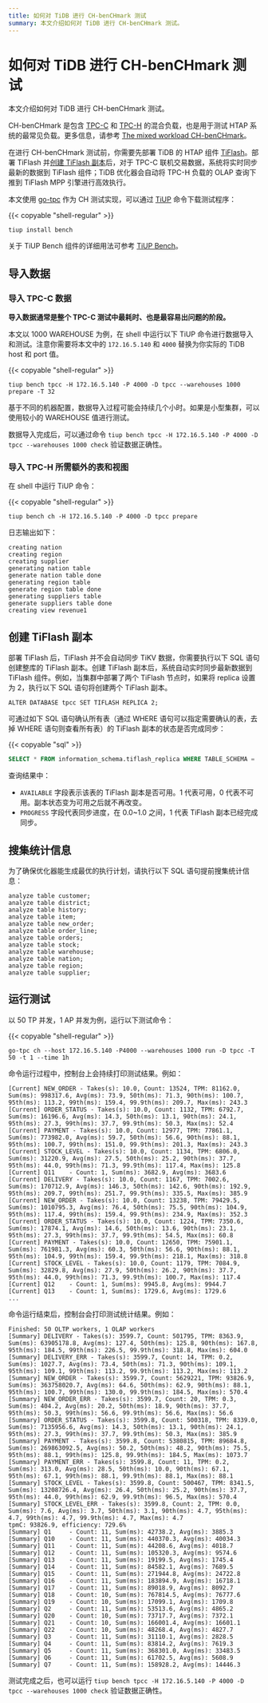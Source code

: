 ```yaml
---
title: 如何对 TiDB 进行 CH-benCHmark 测试
summary: 本文介绍如何对 TiDB 进行 CH-benCHmark 测试。
---
```


# 如何对 TiDB 进行 CH-benCHmark 测试

本文介绍如何对 TiDB 进行 CH-benCHmark 测试。

CH-benCHmark 是包含 [TPC-C](http://www.tpc.org/tpcc/) 和 [TPC-H](http://www.tpc.org/tpch/) 的混合负载，也是用于测试 HTAP 系统的最常见负载。更多信息，请参考 [The mixed workload CH-benCHmark](https://research.tableau.com/sites/default/files/a8-cole.pdf)。

在进行 CH-benCHmark 测试前，你需要先部署 TiDB 的 HTAP 组件 [TiFlash](/tiflash/tiflash-overview.md)。部署 TiFlash 并[创建 TiFlash 副本](#创建-tiflash-副本)后，对于 TPC-C 联机交易数据，系统将实时同步最新的数据到 TiFlash 组件；TiDB 优化器会自动将 TPC-H 负载的 OLAP 查询下推到 TiFlash MPP 引擎进行高效执行。

本文使用 [go-tpc](https://github.com/pingcap/go-tpc) 作为 CH 测试实现，可以通过 [TiUP](/tiup/tiup-overview.md) 命令下载测试程序：

{{< copyable "shell-regular" >}}

```shell
tiup install bench
```

关于 TiUP Bench 组件的详细用法可参考 [TiUP Bench](/tiup/tiup-bench.md)。

## 导入数据

### 导入 TPC-C 数据

**导入数据通常是整个 TPC-C 测试中最耗时、也是最容易出问题的阶段。**

本文以 1000 WAREHOUSE 为例，在 shell 中运行以下 TiUP 命令进行数据导入和测试。注意你需要将本文中的 `172.16.5.140` 和 `4000` 替换为你实际的 TiDB host 和 port 值。

{{< copyable "shell-regular" >}}

```shell
tiup bench tpcc -H 172.16.5.140 -P 4000 -D tpcc --warehouses 1000 prepare -T 32
```

基于不同的机器配置，数据导入过程可能会持续几个小时。如果是小型集群，可以使用较小的 WAREHOUSE 值进行测试。

数据导入完成后，可以通过命令 `tiup bench tpcc -H 172.16.5.140 -P 4000 -D tpcc --warehouses 1000 check` 验证数据正确性。

### 导入 TPC-H 所需额外的表和视图

在 shell 中运行 TiUP 命令：

{{< copyable "shell-regular" >}}

```shell
tiup bench ch -H 172.16.5.140 -P 4000 -D tpcc prepare
```

日志输出如下：

```
creating nation
creating region
creating supplier
generating nation table
generate nation table done
generating region table
generate region table done
generating suppliers table
generate suppliers table done
creating view revenue1
```

## 创建 TiFlash 副本

部署 TiFlash 后，TiFlash 并不会自动同步 TiKV 数据，你需要执行以下 SQL 语句创建整库的 TiFlash 副本。创建 TiFlash 副本后，系统自动实时同步最新数据到 TiFlash 组件。例如，当集群中部署了两个 TiFlash 节点时，如果将 replica 设置为 2，执行以下 SQL 语句将创建两个 TiFlash 副本。

```
ALTER DATABASE tpcc SET TIFLASH REPLICA 2;
```

可通过如下 SQL 语句确认所有表（通过 WHERE 语句可以指定需要确认的表，去掉 WHERE 语句则查看所有表）的 TiFlash 副本的状态是否完成同步：

{{< copyable "sql" >}}

```sql
SELECT * FROM information_schema.tiflash_replica WHERE TABLE_SCHEMA = 'tpcc';
```

查询结果中：

* `AVAILABLE` 字段表示该表的 TiFlash 副本是否可用。1 代表可用，0 代表不可用。副本状态变为可用之后就不再改变。
* `PROGRESS` 字段代表同步进度，在 0.0~1.0 之间，1 代表 TiFlash 副本已经完成同步。

## 搜集统计信息

为了确保优化器能生成最优的执行计划，请执行以下 SQL 语句提前搜集统计信息：

```
analyze table customer;
analyze table district;
analyze table history;
analyze table item;
analyze table new_order;
analyze table order_line;
analyze table orders;
analyze table stock;
analyze table warehouse;
analyze table nation;
analyze table region;
analyze table supplier;
```

## 运行测试

以 50 TP 并发，1 AP 并发为例，运行以下测试命令：

{{< copyable "shell-regular" >}}

```shell
go-tpc ch --host 172.16.5.140 -P4000 --warehouses 1000 run -D tpcc -T 50 -t 1 --time 1h
```

命令运行过程中，控制台上会持续打印测试结果。例如：

```text
[Current] NEW_ORDER - Takes(s): 10.0, Count: 13524, TPM: 81162.0, Sum(ms): 998317.6, Avg(ms): 73.9, 50th(ms): 71.3, 90th(ms): 100.7, 95th(ms): 113.2, 99th(ms): 159.4, 99.9th(ms): 209.7, Max(ms): 243.3
[Current] ORDER_STATUS - Takes(s): 10.0, Count: 1132, TPM: 6792.7, Sum(ms): 16196.6, Avg(ms): 14.3, 50th(ms): 13.1, 90th(ms): 24.1, 95th(ms): 27.3, 99th(ms): 37.7, 99.9th(ms): 50.3, Max(ms): 52.4
[Current] PAYMENT - Takes(s): 10.0, Count: 12977, TPM: 77861.1, Sum(ms): 773982.0, Avg(ms): 59.7, 50th(ms): 56.6, 90th(ms): 88.1, 95th(ms): 100.7, 99th(ms): 151.0, 99.9th(ms): 201.3, Max(ms): 243.3
[Current] STOCK_LEVEL - Takes(s): 10.0, Count: 1134, TPM: 6806.0, Sum(ms): 31220.9, Avg(ms): 27.5, 50th(ms): 25.2, 90th(ms): 37.7, 95th(ms): 44.0, 99th(ms): 71.3, 99.9th(ms): 117.4, Max(ms): 125.8
[Current] Q11    - Count: 1, Sum(ms): 3682.9, Avg(ms): 3683.6
[Current] DELIVERY - Takes(s): 10.0, Count: 1167, TPM: 7002.6, Sum(ms): 170712.9, Avg(ms): 146.3, 50th(ms): 142.6, 90th(ms): 192.9, 95th(ms): 209.7, 99th(ms): 251.7, 99.9th(ms): 335.5, Max(ms): 385.9
[Current] NEW_ORDER - Takes(s): 10.0, Count: 13238, TPM: 79429.5, Sum(ms): 1010795.3, Avg(ms): 76.4, 50th(ms): 75.5, 90th(ms): 104.9, 95th(ms): 117.4, 99th(ms): 159.4, 99.9th(ms): 234.9, Max(ms): 352.3
[Current] ORDER_STATUS - Takes(s): 10.0, Count: 1224, TPM: 7350.6, Sum(ms): 17874.1, Avg(ms): 14.6, 50th(ms): 13.6, 90th(ms): 23.1, 95th(ms): 27.3, 99th(ms): 37.7, 99.9th(ms): 54.5, Max(ms): 60.8
[Current] PAYMENT - Takes(s): 10.0, Count: 12650, TPM: 75901.1, Sum(ms): 761981.3, Avg(ms): 60.3, 50th(ms): 56.6, 90th(ms): 88.1, 95th(ms): 104.9, 99th(ms): 159.4, 99.9th(ms): 218.1, Max(ms): 318.8
[Current] STOCK_LEVEL - Takes(s): 10.0, Count: 1179, TPM: 7084.9, Sum(ms): 32829.8, Avg(ms): 27.9, 50th(ms): 26.2, 90th(ms): 37.7, 95th(ms): 44.0, 99th(ms): 71.3, 99.9th(ms): 100.7, Max(ms): 117.4
[Current] Q12    - Count: 1, Sum(ms): 9945.8, Avg(ms): 9944.7
[Current] Q13    - Count: 1, Sum(ms): 1729.6, Avg(ms): 1729.6
...
```

命令运行结束后，控制台会打印测试统计结果。例如：

```text
Finished: 50 OLTP workers, 1 OLAP workers
[Summary] DELIVERY - Takes(s): 3599.7, Count: 501795, TPM: 8363.9, Sum(ms): 63905178.8, Avg(ms): 127.4, 50th(ms): 125.8, 90th(ms): 167.8, 95th(ms): 184.5, 99th(ms): 226.5, 99.9th(ms): 318.8, Max(ms): 604.0
[Summary] DELIVERY_ERR - Takes(s): 3599.7, Count: 14, TPM: 0.2, Sum(ms): 1027.7, Avg(ms): 73.4, 50th(ms): 71.3, 90th(ms): 109.1, 95th(ms): 109.1, 99th(ms): 113.2, 99.9th(ms): 113.2, Max(ms): 113.2
[Summary] NEW_ORDER - Takes(s): 3599.7, Count: 5629221, TPM: 93826.9, Sum(ms): 363758020.7, Avg(ms): 64.6, 50th(ms): 62.9, 90th(ms): 88.1, 95th(ms): 100.7, 99th(ms): 130.0, 99.9th(ms): 184.5, Max(ms): 570.4
[Summary] NEW_ORDER_ERR - Takes(s): 3599.7, Count: 20, TPM: 0.3, Sum(ms): 404.2, Avg(ms): 20.2, 50th(ms): 18.9, 90th(ms): 37.7, 95th(ms): 50.3, 99th(ms): 56.6, 99.9th(ms): 56.6, Max(ms): 56.6
[Summary] ORDER_STATUS - Takes(s): 3599.8, Count: 500318, TPM: 8339.0, Sum(ms): 7135956.6, Avg(ms): 14.3, 50th(ms): 13.1, 90th(ms): 24.1, 95th(ms): 27.3, 99th(ms): 37.7, 99.9th(ms): 50.3, Max(ms): 385.9
[Summary] PAYMENT - Takes(s): 3599.8, Count: 5380815, TPM: 89684.8, Sum(ms): 269863092.5, Avg(ms): 50.2, 50th(ms): 48.2, 90th(ms): 75.5, 95th(ms): 88.1, 99th(ms): 125.8, 99.9th(ms): 184.5, Max(ms): 1073.7
[Summary] PAYMENT_ERR - Takes(s): 3599.8, Count: 11, TPM: 0.2, Sum(ms): 313.0, Avg(ms): 28.5, 50th(ms): 10.0, 90th(ms): 67.1, 95th(ms): 67.1, 99th(ms): 88.1, 99.9th(ms): 88.1, Max(ms): 88.1
[Summary] STOCK_LEVEL - Takes(s): 3599.8, Count: 500467, TPM: 8341.5, Sum(ms): 13208726.4, Avg(ms): 26.4, 50th(ms): 25.2, 90th(ms): 37.7, 95th(ms): 44.0, 99th(ms): 62.9, 99.9th(ms): 96.5, Max(ms): 570.4
[Summary] STOCK_LEVEL_ERR - Takes(s): 3599.8, Count: 2, TPM: 0.0, Sum(ms): 7.6, Avg(ms): 3.7, 50th(ms): 3.1, 90th(ms): 4.7, 95th(ms): 4.7, 99th(ms): 4.7, 99.9th(ms): 4.7, Max(ms): 4.7
tpmC: 93826.9, efficiency: 729.6%
[Summary] Q1     - Count: 11, Sum(ms): 42738.2, Avg(ms): 3885.3
[Summary] Q10    - Count: 11, Sum(ms): 440370.3, Avg(ms): 40034.3
[Summary] Q11    - Count: 11, Sum(ms): 44208.6, Avg(ms): 4018.7
[Summary] Q12    - Count: 11, Sum(ms): 105320.3, Avg(ms): 9574.6
[Summary] Q13    - Count: 11, Sum(ms): 19199.5, Avg(ms): 1745.4
[Summary] Q14    - Count: 11, Sum(ms): 84582.1, Avg(ms): 7689.5
[Summary] Q15    - Count: 11, Sum(ms): 271944.8, Avg(ms): 24722.8
[Summary] Q16    - Count: 11, Sum(ms): 183894.9, Avg(ms): 16718.1
[Summary] Q17    - Count: 11, Sum(ms): 89018.9, Avg(ms): 8092.7
[Summary] Q18    - Count: 10, Sum(ms): 767814.5, Avg(ms): 76777.6
[Summary] Q19    - Count: 10, Sum(ms): 17099.1, Avg(ms): 1709.8
[Summary] Q2     - Count: 11, Sum(ms): 53513.6, Avg(ms): 4865.2
[Summary] Q20    - Count: 10, Sum(ms): 73717.7, Avg(ms): 7372.1
[Summary] Q21    - Count: 10, Sum(ms): 166001.4, Avg(ms): 16601.1
[Summary] Q22    - Count: 10, Sum(ms): 48268.4, Avg(ms): 4827.7
[Summary] Q3     - Count: 11, Sum(ms): 31110.1, Avg(ms): 2828.5
[Summary] Q4     - Count: 11, Sum(ms): 83814.2, Avg(ms): 7619.3
[Summary] Q5     - Count: 11, Sum(ms): 368301.0, Avg(ms): 33483.5
[Summary] Q6     - Count: 11, Sum(ms): 61702.5, Avg(ms): 5608.9
[Summary] Q7     - Count: 11, Sum(ms): 158928.2, Avg(ms): 14446.3
```

测试完成之后，也可以运行 `tiup bench tpcc -H 172.16.5.140 -P 4000 -D tpcc --warehouses 1000 check`  验证数据正确性。